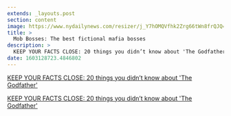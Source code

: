 ```yaml
--- 
extends: _layouts.post 
section: content 
image: https://www.nydailynews.com/resizer/j_Y7hOMQVfhk2Zrg66tWn8frQJQ=/1200x0/center/top/cloudfront-us-east-1.images.arcpublishing.com/tronc/364Y4D2AGV3MMLNTLRUDJREGBY.jpg 
title: > 
  Mob Bosses: The best fictional mafia bosses 
description: > 
  KEEP YOUR FACTS CLOSE: 20 things you didn’t know about 'The Godfather'KEEP YOUR FACTS CLOSE: 20 things you didn’t know about 'The Godfather' 
date: 1603128723.4846802 
--- 
```

<a href="https://www.nydailynews.com/entertainment/facts-close-20-didn-godfather-gallery-1.3070791#nt=latestnews"> <p class="hddn-mble hddn-tbl-no-overlap">KEEP YOUR FACTS CLOSE: 20 things you didn&#8217;t know about 'The Godfather'</p> <p class="hddn-dktp">KEEP YOUR FACTS CLOSE: 20 things you didn&#8217;t know about 'The Godfather' </p> </a>